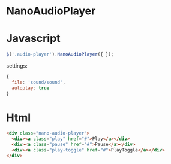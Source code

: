 NanoAudioPlayer
===============

Javascript
===============
```js
$('.audio-player').NanoAudioPlayer({ });
```
settings:
```js
{
  file: 'sound/sound',
  autoplay: true
}
```

Html
===============
```html
<div class="nano-audio-player">
  <div><a class="play" href="#">Play</a></div>
  <div><a class="pause" href="#">Pause</a></div>
  <div><a class="play-toggle" href="#">PlayToggle</a></div>
</div>
```
